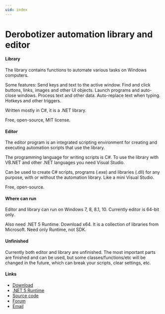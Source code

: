 ```yaml
---
uid: index
---
```


# Derobotizer automation library and editor

#### Library
The library contains functions to automate various tasks on Windows computers.

Some features: Send keys and text to the active window. Find and click buttons, links, images and other UI objects. Launch programs and auto-close windows. Process text and other data. Auto-replace text when typing. Hotkeys and other triggers.

Written mostly in C#, it is a .NET library.

Free, open-source, MIT license.

#### Editor
The editor program is an integrated scripting environment for creating and executing automation scripts that use the library.

The programming language for writing scripts is C#. To use the library with VB.NET and other .NET languages you need Visual Studio.

Can be used to create C# scripts, programs (.exe) and libraries (.dll) for any purpose, with or without the automation library. Like a mini Visual Studio.

Free, open-source.

#### Where can run
Editor and library can run on Windows 7, 8, 8.1, 10. Currently editor is 64-bit only.

Also need .NET 5 Runtime. Download x64. It is a collection of libraries from Microsoft. Need only Runtime, not SDK.

#### Unfinished
Currently both editor and library are unfinished. The most important parts are finished and can be used, but some classes/functions/etc will be changed in the future, which can break your scripts, clear settings, etc.

#### Links
- [Download](https://www.quickmacros.com/au/DerobotizerSetup.exe)
- [.NET 5 Runtime](https://dotnet.microsoft.com/download)
- [Source code](https://github.com/qmgindi/Au)
- [Forum](https://www.quickmacros.com/forum/forumdisplay.php?fid=19)
- [Email](mailto:support@quickmacros.com)
